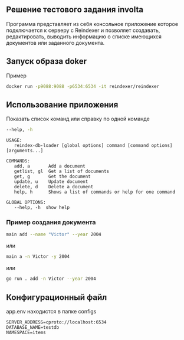 ## Решение тестового задания involta

Программа представляет из себя консольное приложение которое подключается к серверу с Reindexer и позволяет создавать, редактировать, выводить информацию о списке имеющихся документов или заданного документа.

## Запуск образа doker

Пример

```bash
docker run -p9088:9088 -p6534:6534 -it reindexer/reindexer
```

## Использование приложения
Показать список команд или справку по одной команде
```bash
--help, -h
```

```
USAGE:
   reindex-db-loader [global options] command [command options] [arguments...]

COMMANDS:
   add, a       Add a document
   getlist, gl  Get a list of documents
   get, g       Get the document
   update, u    Update document
   delete, d    Delete a document
   help, h      Shows a list of commands or help for one command

GLOBAL OPTIONS:
   --help, -h  show help
```

### Пример создания документа

```bash
main add --name "Victor" --year 2004
```

или

```bash
main a -n Victor -y 2004
```

или

```bash
go run . add -n Victor --year 2004
```

## Конфигурационный файл

app.env находистся в папке configs

```env
SERVER_ADDRESS=cproto://localhost:6534
DATABASE_NAME=testdb
NAMESPACE=items
```
